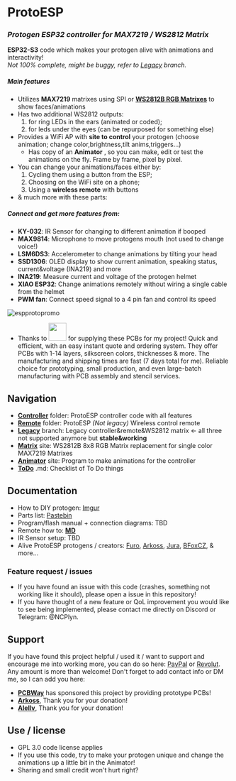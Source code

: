 # ProtoESP
### _Protogen ESP32 controller for MAX7219 / WS2812 Matrix_
**ESP32-S3** code which makes your protogen alive with animations and interactivity!  
*Not 100% complete, might be buggy, refer to  [Legacy](../Legacy) branch.*

##### Main features
- Utilizes **MAX7219** matrixes using SPI or **[WS2812B RGB Matrixes](https://foxxo.cz/proto/matrix/)** to show faces/animations
- Has two additional WS2812 outputs:
	1. for ring LEDs in the ears (animated or coded);
	2. for leds under the eyes (can be repurposed for something else)
- Provides a WiFi AP with **site to control** your protogen (choose animation; change color,brightness,tilt anims,triggers...)
	- Has copy of an **Animator** , so you can make, edit or test the animations on the fly. Frame by frame, pixel by pixel.
- You can change your animations/faces either by:
	1. Cycling them using a button from the ESP;
	2. Choosing on the WiFi site on a phone;
	3. Using a **wireless remote** with buttons
- & much more with these parts:

##### Connect and get more features from:
- **KY-032**: IR Sensor for changing to different animation if booped
- **MAX9814**: Microphone to move protogens mouth (not used to change voice!)
- **LSM6DS3**: Accelerometer to change animations by tilting your head
- **SSD1306**: OLED display to show current animation, speaking status, current&voltage (INA219) and more
- **INA219**: Measure current and voltage of the protogen helmet
- **XIAO ESP32**: Change animations remotely without wiring a single cable from the helmet
- **PWM fan**: Connect speed signal to a 4 pin fan and control its speed

![espprotopromo](https://github.com/user-attachments/assets/c8a63f7a-2e5f-45b6-80ef-6bb01c3a7538)

- Thanks to <a href="https://www.pcbway.com/project/share/ProtoESP_Remote_66722ab2.html"><img src="https://www.electronics-lab.com/wp-content/uploads/2020/04/0x0.png" height="40"></a> for supplying these PCBs for my project! Quick and efficient, with an easy instant quote and ordering system. They offer PCBs with 1-14 layers, silkscreen colors, thicknesses & more. The manufacturing and shipping times are fast (7 days total for me). Reliable choice for prototyping, small production, and even large-batch manufacturing with PCB assembly and stencil services.

## Navigation
- [**Controller**](ProtoESP-Controller) folder: ProtoESP controller code with all features
- [**Remote**](ProtoESP-Remote) folder: ProtoESP *(Not legacy)*  Wireless control remote
- [**Legacy**](../Legacy) branch: Legacy controller&remote&WS2812 matrix <- all three not supported anymore but **stable&working**
- [**Matrix**](https://foxxo.cz/proto/matrix/) site: WS2812B 8x8 RGB Matrix replacement for single color MAX7219 Matrixes
- [**Animator**](https://foxxo.cz/proto/animator.html) site: Program to make animations for the controller
- [**ToDo**](todo.md) .md: Checklist of To Do things

## Documentation
- How to DIY protogen: [Imgur](https://imgur.com/a/jYpSbuZ)
- Parts list: [Pastebin](https://pastebin.com/7z4fnVfQ)
- Program/flash manual + connection diagrams: TBD
- Remote how to: [**MD**](ProtoESP-Remote/readme.md)
- IR Sensor setup: TBD
- Alive ProtoESP protogens / creators: [Furo](https://instagram.com/proto_furo), [Arkoss](https://www.instagram.com/snowkatark/), [Jura](https://www.instagram.com/jura_furr/), [BFoxCZ](https://www.instagram.com/bfoxcz/), & more...

### Feature request / issues
- If you have found an issue with this code (crashes, something not working like it should), please open a issue in this repository!
- If you have thought of a new feature or QoL improvement you would like to see being implemented, please contact me directly on Discord or Telegram: @NCPlyn.

## Support
If you have found this project helpful / used it / want to support and encourage me into working more, you can do so here: [PayPal](https://paypal.me/NCPlyn) or [Revolut](https://revolut.me/ncplyn).
Any amount is more than welcome! Don't forget to add contact info or DM me, so I can add you here:

- **<a href="https://pcbway.com/g/77jC58">PCBWay</a>** has sponsored this project by providing prototype PCBs!
- [**Arkoss**](https://www.instagram.com/snowkatark/), Thank you for your donation!
- [**Alellv**](https://github.com/Alellv), Thank you for your donation!

## Use / license
- GPL 3.0 code license applies
- If you use this code, try to make your protogen unique and change the animations up a little bit in the Animator!
- Sharing and small credit won't hurt right?
